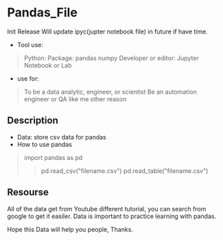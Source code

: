 # Pandas_File
Init Release
Will update ipyc(jupter notebook file) in future if have time.

- Tool use: 
> Python: 
> Package: pandas numpy
> Developer or editor: Jupyter Notebook or Lab 

- use for:
> To be a data analytic, engineer, or scientist
> Be an automation engineer or QA like me
> other reason

## Description
- Data: store csv data for pandas
- How to use pandas 

> import pandas as pd
>> pd.read_csv("filename.csv")
>> pd.read_table("filename.csv")




## Resourse
All of the data get from Youtube different tutorial, you can search from google to get it easiler. 
Data is important to practice learning with pandas.

Hope this Data will help you people, Thanks.